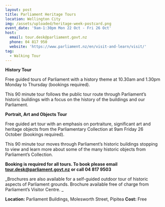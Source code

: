 ```yaml
---
layout: post
title: Parliament Heritage Tours
location: Wellington City
img: /assets/uploaded/heritage-week-postcard.png
event_date: '9am-1:30pm Mon 22 Oct - Fri 26 Oct'
host:
  email: tour.desk@parliament.govt.nz
  phone: 04 817 950
  website: 'https://www.parliament.nz/en/visit-and-learn/visit/'
tag:
  - Walking Tour
---
```

**History Tour**

Free guided tours of Parliament with a history theme at 10.30am and 1.30pm Monday to Thursday (bookings required).

This 90 minute tour follows the public tour route through Parliament’s historic buildings with a focus on the history of the buildings and our Parliament.

**Portrait, Art and Objects Tour**

Free guided art tour with an emphasis on portraiture, significant art and heritage objects from the Parliamentary Collection at 9am Friday 26 October (bookings required). 

This 90 minute tour moves through Parliament’s historic buildings stopping to view and learn more about some of the many historic objects from Parliament’s Collection.

**Booking is required for all tours. To book please email tour.desk@parliament.govt.nz or call 04 817 9503**

_Brochures are also available for a self-guided outdoor tour of historic aspects of Parliament grounds. Brochure available free of charge from Parliament’s Visitor Centre. _

**Location:** Parliament Buildings, Molesworth Street, Pipitea
**Cost:** Free
